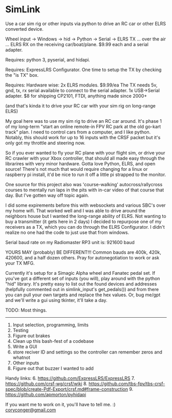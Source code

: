 # SimLink
Use a car sim rig or other inputs via python to drive an RC car or other ELRS converted device.

Wheel input -> Windows -> hid -> Python -> Serial -> ELRS TX 
... over the air ...
ELRS RX on the receiving car/boat/plane. $9.99 each and a serial adapter. 

Requires: python 3, pyserial, and hidapi.

Requires: ExpressLRS Configurator. One time to setup the TX by checking the "is TX" box.

Requires: Hardware wise:
  2x ELRS modules. $9.99/ea
    The TX needs 5v, gnd, tx, rx serial available to connect to the serial adapter.
  1x USB->Serial adapter. $8 for shipping
    CP2101, FTDI, anything made since 2000+
    
  (and that's kinda it to drive your RC car with your sim rig on long-range ELRS)

My goal here was to use my sim rig to drive an RC car around. It's phase 1 of my long-term "start an online remote-in FPV RC park at the old go-kart track" plan. I need to control cars from a computer, and I like python. Notably, this should work for up to 16 inputs with the CRSF packet but it's only got my throttle and steering now.

So if you ever wanted to fly your RC plane with your flight sim, or drive your RC crawler with your Xbox controller, that should all made easy through the librarires with very minor hardware. Gotta love Python, ELRS, and open source! There's not much that would require changing for a linux or raspberry pi install, it'd be nice to run it off a little pi strapped to the monitor. 

One source for this project also was 'course-walking' autocross/rallycross courses to mentally run laps in the pits with in-car video of that course that day. But I've gotten way off topic again.

I did some expirements before this with websockets and various SBC's over my home wifi. That worked well and I was able to drive around the neighbors house but I wanted the long-range ability of ELRS. Not wanting to buy a transmitter (it gets here in 2 days) I decided to repurpose one of my receivers as a TX, which you can do through the ELRS Configurator. I didn't realize no one had the code to just use that from windows.

Serial baud rate on my Radiomaster RP3 unit is: 921600 baud

YOURS MAY (probably) BE DIFFERENT!!! Common bauds are 400k, 420k, 420600, and a half dozen others. Pray for autonegotiation to work or ask your TX MFG.

Currently it's setup for a Simagic Alpha wheel and Fanatec pedal set. If you've got a different set of inputs (you will), play around with the python "hid" library. It's pretty easy to list out the found devices and addresses (helpfully commented out in simlink_input's get_pedals()) and from there you can pull your own targets and replace the hex values. Or, bug me/gpt and we'll write a gui using tkinter, it'll take a day. 

TODO: Most things.
_______
1. Input selection, programming, limits
2. Testing
3. Figure out brakes
4. Clean up this bash-fest of a codebase
5. Write a GUI
6. store reciver ID and settings so the controller can remember zeros and whatnot
7. Other inputs
8. Figure out that buzzer I wanted to add


Handy links:
6. https://github.com/ExpressLRS/ExpressLRS
7. https://github.com/crsf-wg/crsf/wiki
8. https://github.com/tbs-fpv/tbs-crsf-spec/blob/create-Pdf-Export/crsf.md#frame-construction
9. https://github.com/apmorton/pyhidapi

If you want me to work on it, you'll have to tell me. :) coryconger@gmail.com
